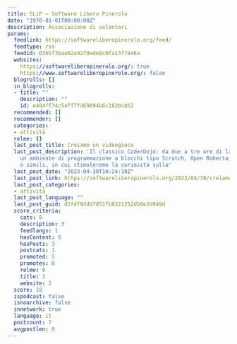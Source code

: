 ```yaml
---
title: SLiP – Software Libero Pinerolo
date: "1970-01-01T00:00:00Z"
description: Associazione di volontari
params:
  feedlink: https://softwareliberopinerolo.org/feed/
  feedtype: rss
  feedid: 03bbf3bae82a92f0ede8c0fa13f7946a
  websites:
    https://softwareliberopinerolo.org/: true
    https://www.softwareliberopinerolo.org/: false
  blogrolls: []
  in_blogrolls:
  - title: ""
    description: ""
    id: e404ff74c54ff7fd69894b6c2820c852
  recommended: []
  recommender: []
  categories:
  - attività
  relme: {}
  last_post_title: Creiamo un videogioco
  last_post_description: 'Il classico CoderDojo: da due a tre ore di laboratorio usando
    un ambiente di programmazione a blocchi tipo Scratch, Open Roberta, Nepo Missions
    o simili, in cui stimoleremo la curiosità sulla'
  last_post_date: "2023-04-30T10:24:18Z"
  last_post_link: https://softwareliberopinerolo.org/2023/04/30/creiamo-un-videogioco/
  last_post_categories:
  - attività
  last_post_language: ""
  last_post_guid: d2fdf8ddd7851fb8321252db0e2d949d
  score_criteria:
    cats: 0
    description: 3
    feedlangs: 1
    hasContent: 0
    hasPosts: 3
    postcats: 1
    promoted: 5
    promotes: 0
    relme: 0
    title: 3
    website: 2
  score: 18
  ispodcast: false
  isnoarchive: false
  innetwork: true
  language: it
  postcount: 7
  avgpostlen: 0
---
```

